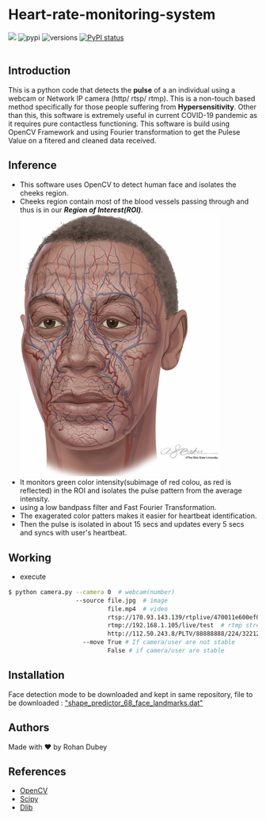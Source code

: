 # Heart-rate-monitoring-system
[![](https://img.shields.io/badge/License-MIT-GREEN.svg)](https://github.com/rohandubey/Pulse-rate-monitoring-system/blob/master/LICENSE)
![pypi](https://img.shields.io/pypi/v/pybadges.svg)
![versions](https://img.shields.io/pypi/pyversions/pybadges.svg)
[![PyPI status](https://img.shields.io/pypi/status/trains-jupyter-plugin.svg)](https://pypi.python.org/pypi/trains-jupyter-plugin/) 
<br><br>
## Introduction
This is a python code that detects the **pulse** of a an individual using a webcam or Network IP camera (http/ rtsp/ rtmp). This is a non-touch based method specifically for those people suffering from **Hypersensitivity**. Other than this, this software is extremely useful in current COVID-19 pandemic as it requires pure contactless functioning. 
This software is build using OpenCV Framework and using Fourier transformation to get the Pulese Value on a fitered and cleaned data received.
## Inference
- This software uses OpenCV to detect human face and isolates the cheeks region. 
- Cheeks region contain most of the blood vessels passing through and thus is in our ***Region of Interest(ROI)***.<br>
<img src="source/F1.jpg" width="400"> <br>
- It monitors green color intensity(subimage of red colou, as red is reflected) in the ROI and isolates the pulse pattern from the average intensity.
- using a low bandpass filter and Fast Fourier Transformation.
- The exagerated color patters makes it easier for heartbeat identification.
- Then the pulse is isolated in about 15 secs and updates every 5 secs and syncs with user's heartbeat.
## Working
- execute 
```bash
$ python camera.py --camera 0  # webcam(number)
                   --source file.jpg  # image 
                            file.mp4  # video
                            rtsp://170.93.143.139/rtplive/470011e600ef003a004ee33696235daa  # rtsp stream
                            rtmp://192.168.1.105/live/test  # rtmp stream
                            http://112.50.243.8/PLTV/88888888/224/3221225900/1.m3u8  # http stream
                     --move True # If camera/user are not stable
                            False # if camera/user are stable
```
## Installation
Face detection mode to be downloaded and kept in same repository, file to be downloaded : ["shape_predictor_68_face_landmarks.dat"](https://github.com/italojs/facial-landmarks-recognition/blob/master/shape_predictor_68_face_landmarks.dat)
## Authors
Made with ❤️ by Rohan Dubey
## References
- [OpenCV](https://github.com/opencv/opencv)
- [Scipy](https://github.com/scipy/scipy)
- [Dlib](https://github.com/davisking/dlib)
